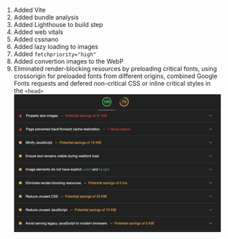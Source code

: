 1. Added Vite
2. Added bundle analysis
3. Added Lighthouse to build step
4. Added web vitals
5. Added cssnano
6. Added lazy loading to images
7. Added `fetchpriority="high"`
8. Added convertion images to the WebP
9. Eliminated render-blocking resources by preloading critical fonts, using crossorigin for preloaded fonts from different origins, combined Google Fonts requests and defered non-critical CSS or inline critical styles in the `<head>`
   ![alt text](<Screenshot 2024-03-21 at 11.57.11-1.png>)
